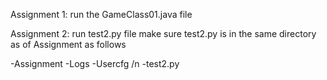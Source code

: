 Assignment 1:
run the GameClass01.java file


Assignment 2:
run test2.py file 
make sure test2.py is in the same directory as of Assignment 
as follows

-Assignment
    -Logs
    -Usercfg
/n
-test2.py